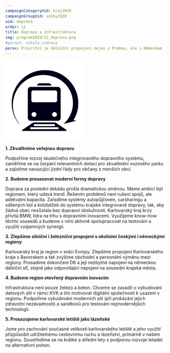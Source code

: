 ```yaml
---
campaignCategoryUid: kraj2020
campaignGroupUid: volby2020
uid: doprava
order: 12
title: Doprava a infrastruktura
img: program2020/12_doprava.png
#garant: nikola.indrova
perex: Prioritní je dálniční propojení nejen s Prahou, ale i Německem
---
```


![](/assets/img/program2020/12_doprava.png)

**1.  Zkvalitníme veřejnou dopravu** 
    
Podpoříme rozvoj skutečného integrovaného dopravního systému, zaměříme se na čerpání relevantních dotací pro zkvalitnění vozového parku a zajistíme navazující jízdní řády pro občany z menších obcí.
    
**2.  Budeme prosazovat moderní formy dopravy**
    
Doprava za poslední dekádu prošla dramatickou změnou. Máme ambici být regionem, který udává trend. Řešením problémů není rušení spojů, ale adekvátní kapacita. Zařadíme systémy autopůjčoven, carsharingu a sdílených kol a koloběžek do systému krajské integrované dopravy, tak, aby žádná obec nezůstala bez dopravní obslužnosti. Karlovarský kraj brzy přivítá BMW, lídra na trhu s dopravními inovacemi. Využijeme know-how těchto sousedů a budeme s nimi aktivně spolupracovat na testování a využití vzájemných synergii.
    
**3.  Zlepšíme silniční i železniční propojení s okolními českými i německými regiony**
    
Karlovarský kraj je region v srdci Evropy. Zlepšíme propojení Karlovarského kraje s Bavorskem a tak zvýšíme obchodní a personální výměnu mezi regiony. Prosadíme dokončení D6 a její nezbytné napojení na německou dálniční síť, stejně jako odpovídající napojení na sousední krajská města.
    
**4.  Budeme region otevřený dopravním inovacím**
 
 Infrastruktura není pouze železo a beton. Chceme se zasadit o vybudování datových sítí v rámci KVK a tím motivovat digitální společnosti k usazení v regionu. Podpoříme vybudování moderních sítí (při prokázání jejich zdravotní nezávadnosti) a sandboxů pro testování nejmodernějších technologii.
    
**5.  Prosazujeme karlovarské letiště jako lázeňské**
    
Jsme pro zachování současné velikosti karlovarského letiště a jeho využití přizpůsobit udržitelnému cestovnímu ruchu a lázeňství, primárně v našem regionu. Soustředíme se na krátké a střední lety s podporou rozvoje letadel na alternativní pohon.
